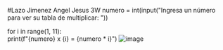 #Lazo Jimenez Angel Jesus 3W
numero = int(input("Ingresa un número para ver su tabla de multiplicar: "))

for i in range(1, 11):  
    print(f"{numero} x {i} = {numero * i}")
![image](https://github.com/user-attachments/assets/d78ee1e5-815a-4b91-855c-48fe666955d3)
